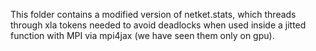 This folder contains a modified version of netket.stats,
which threads through xla tokens needed to avoid deadlocks when used inside a jitted function with MPI via mpi4jax  (we have seen them only on gpu).
